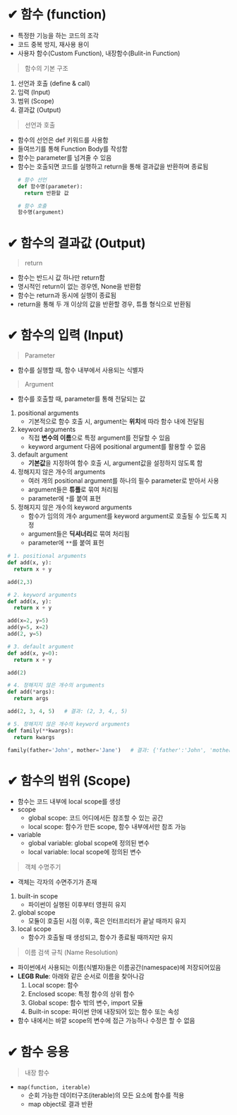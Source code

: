 # ✔ 함수 (function)

- 특정한 기능을 하는 코드의 조각
- 코드 중복 방지, 재사용 용이
- 사용자 함수(Custom Function), 내장함수(Bulit-in Function)
  
> 함수의 기본 구조
1. 선언과 호출 (define & call)
2. 입력 (Input)
3. 범위 (Scope)
4. 결과값 (Output)
   
> 선언과 호출
- 함수의 선언은 def 키워드를 사용함
- 들여쓰기를 통해 Function Body를 작성함
- 함수는 parameter를 넘겨줄 수 있음
- 함수는 호출되면 코드를 실행하고 return을 통해 결과값을 반환하며 종료됨
  ```python
  # 함수 선언
  def 함수명(parameter):
    return 반환할 값
  
  # 함수 호출
  함수명(argument)
  ```



# ✔ 함수의 결과값 (Output)
> return
- 함수는 반드시 값 하나만 return함
- 명시적인 return이 없는 경우엔, None을 반환함
- 함수는 return과 동시에 실행이 종료됨
- return을 통해 두 개 이상의 값을 반환할 경우, 튜플 형식으로 반환됨



# ✔ 함수의 입력 (Input)
> Parameter
- 함수를 실행할 때, 함수 내부에서 사용되는 식별자
  
> Argument
- 함수를 호출할 때, parameter를 통해 전달되는 값
1. positional arguments
   - 기본적으로 함수 호출 시, argument는 **위치**에 따라 함수 내에 전달됨
2. keyword arguments
   - 직접 **변수의 이름**으로 특정 argument를 전달할 수 있음
   - keyword argument 다음에 positional argument를 활용할 수 없음
3. default argument
   - **기본값**을 지정하여 함수 호출 시, argument값을 설정하지 않도록 함
4. 정해지지 않은 개수의 arguments
   - 여러 개의 positional argument를 하나의 필수 parameter로 받아서 사용
   - argument들은 **튜플**로 묶여 처리됨
   - parameter에 `*`를 붙여 표현
5. 정해지지 않은 개수의 keyword arguments
   - 함수가 임의의 개수 argument를 keyword argument로 호출될 수 있도록 지정
   - argument들은 **딕셔너리**로 묶여 처리됨
   - parameter에 `**`를 붙여 표헌

  ```python
  # 1. positional arguments
  def add(x, y):
    return x + y

  add(2,3)

  # 2. keyword arguments
  def add(x, y):
    return x + y
  
  add(x=2, y=5)
  add(y=5, x=2)
  add(2, y=5)

  # 3. default argument
  def add(x, y=0):
    return x + y
  
  add(2)

  # 4. 정해지지 않은 개수의 arguments
  def add(*args):
    return args
  
  add(2, 3, 4, 5)   # 결과: (2, 3, 4,, 5)

  # 5. 정해지지 않은 개수의 keyword arguments
  def family(**kwargs):
    return kwargs
  
  family(father='John', mother='Jane')   # 결과: {'father':'John', 'mother':'Jane'}
  ```



# ✔ 함수의 범위 (Scope)
- 함수는 코드 내부에 local scope를 생성
- scope
  - global scope: 코드 어디에서든 참조할 수 있는 공간
  - local scope: 함수가 만든 scope, 함수 내부에서만 참조 가능
- variable
  - global variable: global scope에 정의된 변수
  - local variable: local scope에 정의된 변수

> 객체 수명주기
- 객체는 각자의 수면주기가 존재
1. built-in scope
   - 파이썬이 실행된 이후부터 영원히 유지
2. global scope
   - 모듈이 호출된 시점 이후, 혹은 인터프리터가 끝날 때까지 유지
3. local scope
   - 함수가 호출될 때 생성되고, 함수가 종료될 때까지만 유지

> 이름 검색 규칙 (Name Resolution)
- 파이썬에서 사용되는 이름(식별자)들은 이름공간(namespace)에 저장되어있음
- **LEGB Rule**: 아래와 같은 순서로 이름을 찾아나감
  1. Local scope: 함수
  2. Enclosed scope: 특정 함수의 상위 함수
  3. Global scope: 함수 밖의 변수, import 모듈
  4. Built-in scope: 파이썬 안에 내장되어 있는 함수 또는 속성
- 함수 내에서는 바깥 scope의 변수에 접근 가능하나 수정은 할 수 없음



# ✔ 함수 응용
> 내장 함수 
- `map(function, iterable)`
  - 순회 가능한 데이터구조(iterable)의 모든 요소에 함수를 적용
  - map object로 결과 반환